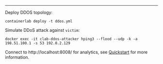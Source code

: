




---

Deploy DDOS topology:

`containerlab deploy -t ddos.yml`

Simulate DDoS attack against `victim`:

`docker exec -it clab-ddos-attacker hping3 --flood --udp -k -a 198.51.100.1 -s 53 192.0.2.129`

Connect to http://localhost:8008/ for analytics, see [Quickstart](https://sflow-rt.com/intro.php) for more information.

